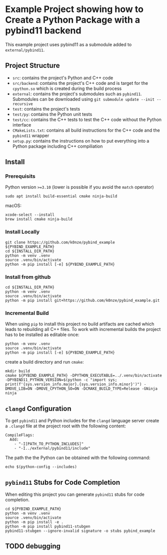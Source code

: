 # Example Project showing how to Create a Python Package with a pybind11 backend

This example project uses pybind11 as a submodule added to `external/pybind11`.

## Project Structure

* `src`: contains the project's Python and C++ code
* `src/backend`: contains the project's C++ code and is target for the `cpython.so` which is created during the build process
* `external`: contains the project's submodules such as `pybind11`. Submodules can be downloaded using `git submodule update --init --recursive`
* `test`: contains the project's tests
* `test/py`: contains the Python unit tests
* `test/cc`: contains the C++ tests to test the C++ code without the Python interface
* `CMakeLists.txt`: contains all build instructions for the C++ code and the `pybind11` wrapper
* `setup.py`: contains the instructions on how to put everything into a Python package including C++ compiliation

## Install

### Prerequisits

Python version `>=3.10` (lower is possible if you avoid the `match` operator)

```
sudo apt install build-essential cmake ninja-build
```

macOS:
```
xcode-select --install
brew install cmake ninja-build
```

### Install Locally

```
git clone https://github.com/k0nze/pybind_example ${PYBIND_EXAMPLE_PATH}
cd ${INSTALL_DIR_PATH}
python -m venv .venv
source .venv/bin/activate
python -m pip install [-e] ${PYBIND_EXAMPLE_PATH}
```

### Install from github

```
cd ${INSTALL_DIR_PATH}
python -m venv .venv
source .venv/bin/activate
python -m pip install git+https://github.com/k0nze/pybind_example.git
```

### Incremental Build

When using `pip` to install this project no build artifacts are cached which leads to rebuilding all C++ files. To work with incremental builds the project has to be installed as editable once:

```
python -m venv .venv
source .venv/bin/activate
python -m pip install [-e] ${PYBIND_EXAMPLE_PATH}
```

create a build directory and run `cmake`:
```
mkdir build
cmake ${PYBIND_EXAMPLE_PATH} -DPYTHON_EXECUTABLE=../.venv/bin/activate -DPYBIND11_PYTHON_VERSION=$(python -c "import sys; print(f'{sys.version_info.major}.{sys.version_info.minor}')") -DMOVE_LIB=ON -DMOVE_CPYTHON_SO=ON -DCMAKE_BUILD_TYPE=Release -GNinja
ninja
```

## `clangd` Configuration

To get `pybind11` and Python includes for the `clangd` language server create a `.clangd` file at the project root with the following content:

```
CompileFlags:
  Add:
    - "-I[PATH_TO_PYTHON_INCLUDES]"
    - "-I../external/pybind11/include"
```

The path the the Python can be obtained with the following command:

```
echo $(python-config --includes)
```

## `pybind11` Stubs for Code Completion

When editing this project you can generate `pybind11` stubs for code completion.

```
cd ${PYBIND_EXAMPLE_PATH}
python -m venv .venv
source .venv/bin/activate
python -m pip install -e .
python -m pip install pybind11-stubgen
pybind11-stubgen --ignore-invalid signature -o stubs pybind_example
```

## TODO debugging
